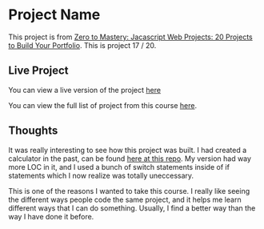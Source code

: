 # Project Name

This project is from [Zero to Mastery: Jacascript Web Projects: 20 Projects to Build Your Portfolio](https://academy.zerotomastery.io/p/javascript-projects).
This is project 17 / 20.

## Live Project

You can view a live version of the project [here](https://rperry99.github.io/calculator/)

You can view the full list of project from this course [here](https://github.com/rperry99/ztm-20-javascript-projects).

## Thoughts

It was really interesting to see how this project was built. I had created a calculator in the past, can be found [here at this repo](https://github.com/rperry99/jQuery-calculator-FPI). My version had way more LOC in it, and I used a bunch of switch statements inside of if statements which I now realize was totally uneccessary.

This is one of the reasons I wanted to take this course. I really like seeing the different ways people code the same project, and it helps me learn different ways that I can do something. Usually, I find a better way than the way I have done it before.
